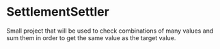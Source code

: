 # SettlementSettler
Small project that will be used to check combinations of many values and sum them in order to get the same value as the target value.
